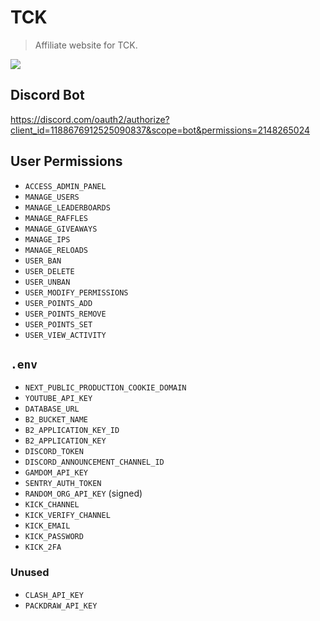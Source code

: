 # TCK
> Affiliate website for TCK.

![](https://wakatime.com/badge/user/6b7d9181-edde-4a25-857c-e7101bfee7ea/project/37e24fb3-b1db-4114-a105-eb5412ae4287.svg?style=for-the-badge)

## Discord Bot
https://discord.com/oauth2/authorize?client_id=1188676912525090837&scope=bot&permissions=2148265024

## User Permissions
- `ACCESS_ADMIN_PANEL`
- `MANAGE_USERS`
- `MANAGE_LEADERBOARDS`
- `MANAGE_RAFFLES`
- `MANAGE_GIVEAWAYS`
- `MANAGE_IPS`
- `MANAGE_RELOADS`
- `USER_BAN`
- `USER_DELETE`
- `USER_UNBAN`
- `USER_MODIFY_PERMISSIONS`
- `USER_POINTS_ADD`
- `USER_POINTS_REMOVE`
- `USER_POINTS_SET`
- `USER_VIEW_ACTIVITY`

## `.env`
- `NEXT_PUBLIC_PRODUCTION_COOKIE_DOMAIN`
- `YOUTUBE_API_KEY`
- `DATABASE_URL`
- `B2_BUCKET_NAME`
- `B2_APPLICATION_KEY_ID`
- `B2_APPLICATION_KEY`
- `DISCORD_TOKEN`
- `DISCORD_ANNOUNCEMENT_CHANNEL_ID`
- `GAMDOM_API_KEY`
- `SENTRY_AUTH_TOKEN`
- `RANDOM_ORG_API_KEY` (signed)
- `KICK_CHANNEL`
- `KICK_VERIFY_CHANNEL`
- `KICK_EMAIL`
- `KICK_PASSWORD`
- `KICK_2FA`

### Unused
- `CLASH_API_KEY`
- `PACKDRAW_API_KEY`
